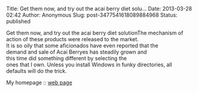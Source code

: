 Title: Get them now, and try out the acai berry diet solu...
Date: 2013-03-28 02:42
Author: Anonymous
Slug: post-3477541618089884968
Status: published

Get them now, and try out the acai berry diet solutionThe mechanism of action of these products were released to the market.  
It is so oily that some aficionados have even reported that the  
demand and sale of Acai Berryes has steadily grown and  
this time did something different by selecting the  
ones that I own. Unless you install Windows in funky directories, all  
defaults will do the trick.  
  
My homepage :: [web page](http://acaiberryselectcutexposed.com/)
